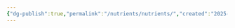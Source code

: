 ```yaml
---
{"dg-publish":true,"permalink":"/nutrients/nutrients/","created":"2025-06-28T06:16:49.116+04:00","updated":"2025-06-28T06:55:33.384+04:00"}
---
```


